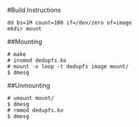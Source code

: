 #Build Instructions

```
dd bs=1M count=100 if=/dev/zero of=image
mkdir mount
```

##Mounting

```
# make
# insmod dedupfs.ko
# mount -o loop -t dedupfs image mount/
$ dmesg
```

##Unmounting

```
# umount mount/
$ dmesg
# rmmod dedupfs.ko 
$ dmesg
```


